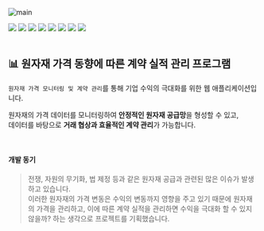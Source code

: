 ![main](https://github.com/yooung513/dma_Contract-System/assets/106363495/f555dd21-452f-48b9-bb45-bdf7e7fc7f91)

<span>
  <img src="https://img.shields.io/badge/Java-007396?style=flat&logo=OpenJDK&logoColor=white"/>
  <img src="https://img.shields.io/badge/Python-3776AB?style=flat&logo=python&logoColor=white"/>
  <img src="https://img.shields.io/badge/SpringBoot-6DB33F?style=flat&logo=springboot&logoColor=white"/>
  <img src="https://img.shields.io/badge/IntelliJ-000000?style=flat&logo=intellijidea&logoColor=white"/>
  <img src="https://img.shields.io/badge/MySQL-4479A1?style=flat&logo=mysql&logoColor=white"/>
  <img src="https://img.shields.io/badge/MariaDB-003545?style=flat&logo=mariadb&logoColor=white"/>
  <img src="https://img.shields.io/badge/AWS-232F3E?style=flat&logo=amazonaws&logoColor=white"/>
  <img src="https://img.shields.io/badge/GitHub-181717?style=flat&logo=github&logoColor=white"/>
</span>
<br>
<br>

## :bar_chart: 원자재 가격 동향에 따른 계약 실적 관리 프로그램
`원자재 가격 모니터링 및 계약 관리`를 통해 기업 수익의 극대화를 위한 웹 애플리케이션입니다.
  
원자재의 가격 데이터를 모니터링하여 **안정적인 원자재 공급망**을 형성할 수 있고,  
데이터를 바탕으로 **거래 협상과 효율적인 계약 관리**가 가능합니다.

<br>
  
#### 개발 동기
  > 전쟁, 자원의 무기화, 법 제정 등과 같은 원자재 공급과 관련된 많은 이슈가 발생하고 있습니다.  
  이러한 원자재의 가격 변동은 수익의 변동까지 영향을 주고 있기 때문에 원자재의 가격을 관리하고, 이에 따른 계약 실적을 관리하면 수익을 극대화 할 수 있지 않을까? 하는 생각으로 프로젝트를 기획했습니다.

<br>

## 
